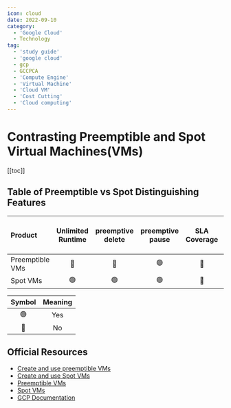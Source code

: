```yaml
---
icon: cloud
date: 2022-09-10
category:
  - 'Google Cloud'
  - Technology
tag:
  - 'study guide'
  - 'google cloud'
  - gcp
  - GCCPCA
  - 'Compute Engine'
  - 'Virtual Machine'
  - 'Cloud VM'
  - 'Cost Cutting'
  - 'Cloud computing'
---
```


# Contrasting Preemptible and Spot Virtual Machines(VMs)

[[toc]]

## Table of Preemptible vs Spot Distinguishing Features

|Product      |Unlimited Runtime|preemptive delete|preemptive pause|SLA Coverage|Cost Reduction|Migrate to Standard VM|Restart on Event|
|:------------|:--------:|:----------:|:----------:|:-------:|:---------:|:---------:|:---------:|
| Preemptible VMs|🔴|🔴|🟢|🔴|🟢|🔴|🔴|
| Spot VMs       |🟢|🟢|🟢|🔴|🟢|🔴|🔴|



| Symbol  |    Meaning   |
|:-------:|:------------:|
|   🟢    | Yes         |
|   🔴    | No          |

## Official Resources
* [Create and use preemptible VMs](https://cloud.google.com/compute/docs/instances/create-use-preemptible)
* [Create and use Spot VMs](https://cloud.google.com/compute/docs/instances/create-use-spot)
* [Preemptible VMs](https://cloud.google.com/compute/docs/instances/preemptible)
* [Spot VMs](https://cloud.google.com/compute/docs/instances/spot)
* [GCP Documentation](http://cloud.google.com/docs)